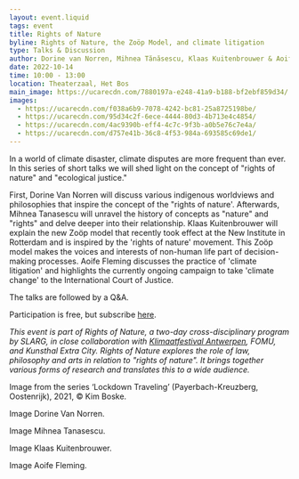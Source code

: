 ```yaml
---
layout: event.liquid
tags: event
title: Rights of Nature
byline: Rights of Nature, the Zoöp Model, and climate litigation
type: Talks & Discussion
author: Dorine van Norren, Mihnea Tănăsescu, Klaas Kuitenbrouwer & Aoife Fleming
date: 2022-10-14
time: 10:00 - 13:00
location: Theaterzaal, Het Bos
main_image: https://ucarecdn.com/7880197a-e248-41a9-b188-bf2ebf859d34/
images:
  - https://ucarecdn.com/f038a6b9-7078-4242-bc81-25a8725198be/
  - https://ucarecdn.com/95d34c2f-6ece-4444-80d3-4b713e4c4854/
  - https://ucarecdn.com/4ac9390b-eff4-4c7c-9f3b-a0b5e76c7e4a/
  - https://ucarecdn.com/d757e41b-36c8-4f53-984a-693585c69de1/
---
```

In a world of climate disaster, climate disputes are more frequent than ever. In this series of short talks we will shed light on the concept of "rights of nature" and "ecological justice."

First, Dorine Van Norren will discuss various indigenous worldviews and philosophies that inspire the concept of the "rights of nature'.  Afterwards, Mihnea Tanasescu will unravel the history of concepts as "nature" and "rights" and delve deeper into their relationship. Klaas Kuitenbrouwer will explain the new Zoöp model that recently took effect at the New Institute in Rotterdam and is inspired by the 'rights of nature' movement. This Zoöp model makes the voices and interests of non-human life part of decision-making processes. Aoife Fleming discusses the practice of 'climate litigation' and highlights the currently ongoing campaign to take 'climate change' to the International Court of Justice. 

The talks are followed by a Q&A. 

Participation is free, but subscribe [here](https://www.klimaatfestivalantwerpen.be/nl/calendar/events/rights-of-nature).

*This event is part of Rights of Nature, a two-day cross-disciplinary program by SLARG, in close collaboration with [Klimaatfestival Antwerpen](https://www.klimaatfestivalantwerpen.be/nl), FOMU, and Kunsthal Extra City. Rights of Nature explores the role of law, philosophy and arts in relation to "rights of nature". It brings together various forms of research and translates this to a wide audience.* 

Image from the series ‘Lockdown Traveling’ (Payerbach-Kreuzberg, Oostenrijk), 2021, © Kim Boske.

Image Dorine Van Norren. 

Image Mihnea Tanasescu.

Image Klaas Kuitenbrouwer.

Image Aoife Fleming.